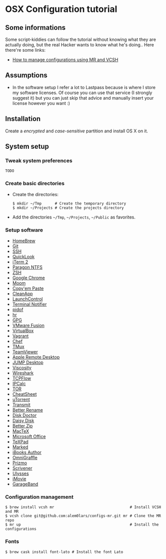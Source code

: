 # OSX Configuration tutorial

## Some informations

Some script-kiddies can follow the tutorial without knowing what they are actually doing, but the real Hacker wants to know what he's doing.. Here there're some links:
* [How to manage configurations using MR and VCSH](http://www.martin-burger.net/blog/unix-shell/manage-dotfiles-quickly-and-effortlessly/)

## Assumptions

* In the software setup I refer a lot to Lastpass because is where I store my software licenses. Of course you can use that service (I strongly suggest it) but you can just skip that advice and manually insert your license however you want :)

## Installation

Create a *encrypted* and *case-sensitive* partition and install OS X on it.

## System setup

### Tweak system preferences

`TODO`

### Create basic directories

* Create the directories:
  
  ```
  $ mkdir ~/Tmp      # Create the temporary directory
  $ mkdir ~/Projects # Create the projects directory
  ```

* Add the directories `~/Tmp`, `~/Projects`, `~/Public` as favorites.

### Setup software

* [HomeBrew](software/homebrew.md)
* [Git](software/git.md)
* [SSH](software/ssh.md)
* [QuickLook](software/quicklook.md)
* [iTerm 2](software/iterm2.md)
* [Paragon NTFS](software/paragon_ntfs.md)
* [ZSH](software/zsh.md)
* [Google Chrome](software/google_chrome.md)
* [Moom](software/moom.md)
* [Copy'em Paste](software/copyempaste.md)
* [CleanApp](software/cleanapp.md)
* [LaunchControl](software/launchcontrol.md)
* [Terminal Notifier](software/terminal_notifier.md)
* [pidof](software/pidof.md)
* [hr](software/hr.md)
* [GPG](software/gpg.md)
* [VMware Fusion](software/vmware_fusion.md)
* [VirtualBox](software/virtualbox.md)
* [Vagrant](software/vagrant.md)
* [Chef](software/chef.md)
* [TMux](software/tmux.md)
* [TeamViewer](software/teamviewer.md)
* [Apple Remote Desktop](software/apple_remote_desktop.md)
* [JUMP Desktop](software/jump_desktop.md)
* [Viscosity](software/viscosity.md)
* [Wireshark](software/wireshark.md)
* [TCPFlow](software/tcpflow.md)
* [IPCalc](software/ipcalc.md)
* [TOR](software/tor.md)
* [CheatSheet](software/cheatsheet.md)
* [uTorrent](software/utorrent.md)
* [Transmit](software/transmit.md)
* [Better Rename](software/better_rename.md)
* [Disk Doctor](software/disk_doctor.md)
* [Daisy Disk](software/daisy_disk.md)
* [Better Zip](software/better_zip.md)
* [MacTeX](software/mactex.md)
* [Microsoft Office](software/microsoft_office.md)
* [TeXPad](software/texpad.md)
* [Marked](software/marked.md)
* [iBooks Author](software/ibooks_author.md)
* [OmniGraffle](software/omnigraffle.md)
* [Prizmo](software/prizmo.md)
* [Scrivener](software/scrivener.md)
* [Ulysses](software/ulysses.md)
* [iMovie](software/imovie.md)
* [GarageBand](software/garageband.md)

### Configuration management

```
$ brew install vcsh mr                                  # Install VCSH and MR
$ vcsh clone git@github.com:alem0lars/configs-mr.git mr # Clone the MR repo
$ mr up                                                 # Install the configurations
```

### Fonts

```
$ brew cask install font-lato # Install the font Lato
```
